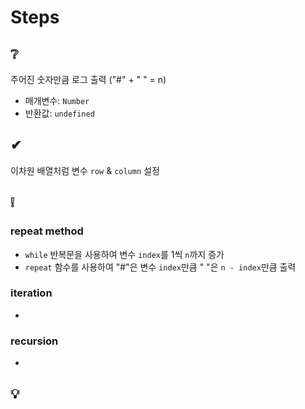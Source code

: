 # Steps

## ❔
주어진 숫자만큼 로그 출력 ("#" + " " = n)
- 매개변수: ```Number```
- 반환값: ```undefined```

## ✔
이차원 배열처럼 변수 ```row``` & ```column``` 설정

## ❕
### repeat method
- ```while``` 반복문을 사용하여 변수 ```index```를 1씩 ```n```까지 증가
- ```repeat``` 함수를 사용하여 "#"은 변수 ```index```만큼 " "은 ```n - index```만큼 출력

### iteration
- 

### recursion
- 

## 💡
